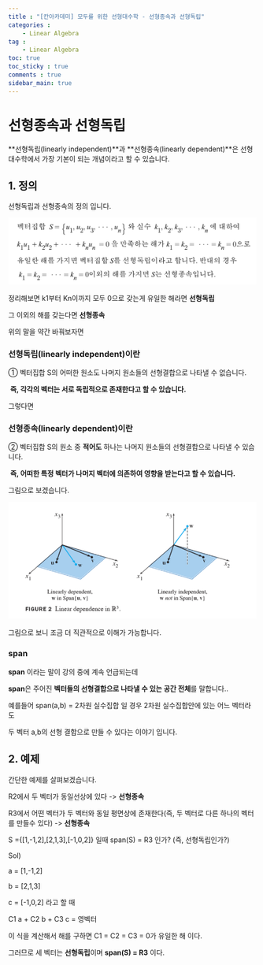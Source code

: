 ```yaml
---
title : "[칸아카데미] 모두를 위한 선형대수학 - 선형종속과 선형독립"
categories :
    - Linear Algebra
tag :
    - Linear Algebra
toc: true
toc_sticky : true
comments : true
sidebar_main: true
---
```


# 선형종속과 선형독립

**선형독립(linearly independent)**과 **선형종속(linearly dependent)**은 선형대수학에서 가장 기본이 되는 개념이라고 할 수 있습니다.



## 1. 정의



선형독립과 선형종속의 정의 입니다.

![linear_independent](../../images/linear_independent.JPEG)

정리해보면 k1부터 Kn이까지 모두 0으로 갖는게 유일한 해라면 **선형독립**

그 이외의 해를 갖는다면 **선형종속**

위의 말을 약간 바꿔보자면

### 선형독립(linearly independent)이란

① 벡터집합 S의 어떠한 원소도 나머지 원소들의 선형결합으로 나타낼 수 없습니다.

​     **즉, 각각의 벡터는 서로 독립적으로 존재한다고 할 수 있습니다.**

그렇다면 

### 선형종속(linearly dependent)이란

② 벡터집합 S의 원소 중 **적어도** 하나는 나머지 원소들의 선형결합으로 나타낼 수 있습니다.

​     **즉, 어떠한 특정 벡터가 나머지 벡터에 의존하여 영향을 받는다고 할 수 있습니다.**

그림으로 보겠습니다.

![img](../../images/선형독립.png)

그림으로 보니 조금 더 직관적으로 이해가 가능합니다.

### span

**span** 이라는 말이 강의 중에 계속 언급되는데  

**span**은 주어진 **벡터들의 선형결합으로 나타낼 수 있는 공간 전체**를 말합니다..

예를들어 span(a,b) = 2차원 실수집합 일 경우 2차원 실수집합안에 있는 어느 벡터라도

두 벡터 a,b의 선형 결합으로 만들 수 있다는 이야기 입니다.



## 2. 예제

간단한 예제를 살펴보겠습니다.

R2에서 두 벡터가 동일선상에 있다 -> **선형종속**

R3에서 어떤 벡터가 두 벡터와 동일 평면상에 존재한다(즉, 두 벡터로 다른 하나의 벡터를 만들수 있다) -> **선형종속**



S ={[1,-1,2],[2,1,3],[-1,0,2]} 일때 span(S) = R3 인가? (즉, 선형독립인가?)

Sol) 

a = [1,-1,2]

b = [2,1,3]

c = [-1,0,2] 라고 할 때

C1 a + C2 b + C3 c = 영벡터

이 식을 계산해서 해를 구하면 C1 = C2 = C3 = 0가 유일한 해 이다.

그러므로 세 벡터는 **선형독립**이며 **span(S) = R3** 이다.





